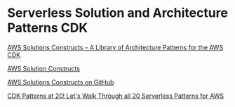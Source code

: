 # Serverless Solution and Architecture Patterns CDK

[AWS Solutions Constructs – A Library of Architecture Patterns for the AWS CDK](https://aws.amazon.com/blogs/aws/aws-solutions-constructs-a-library-of-architecture-patterns-for-the-aws-cdk/)

[AWS Solution Constructs](https://aws.amazon.com/solutions/constructs/)

[AWS Solutions Constructs on GitHub](https://github.com/awslabs/aws-solutions-constructs)

[CDK Patterns at 20! Let's Walk Through all 20 Serverless Patterns for AWS](https://dev.to/nideveloper/cdk-patterns-at-20-let-s-walk-through-all-20-serverless-patterns-for-aws-d1n)



